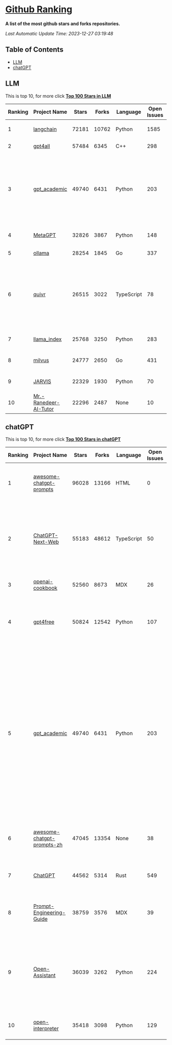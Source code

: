 [Github Ranking](./README.md)
==========

**A list of the most github stars and forks repositories.**

*Last Automatic Update Time: 2023-12-27 03:19:48*

## Table of Contents
 * [LLM](#LLM)
 * [chatGPT](#chatGPT)

## LLM

This is top 10, for more click **[Top 100 Stars in LLM](Top100/LLM.md)**

| Ranking | Project Name | Stars | Forks | Language | Open Issues | Description | Last Commit |
| ------- | ------------ | ----- | ----- | -------- | ----------- | ----------- | ----------- |
| 1 | [langchain](https://github.com/langchain-ai/langchain) | 72181 | 10762 | Python | 1585 | ⚡ Building applications with LLMs through composability ⚡ | 2023-12-27T03:01:17Z |
| 2 | [gpt4all](https://github.com/nomic-ai/gpt4all) | 57484 | 6345 | C++ | 298 | gpt4all: open-source LLM chatbots that you can run anywhere | 2023-12-22T00:26:33Z |
| 3 | [gpt_academic](https://github.com/binary-husky/gpt_academic) | 49740 | 6431 | Python | 203 | 为ChatGPT/GLM提供实用化交互界面，特别优化论文阅读/润色/写作体验，模块化设计，支持自定义快捷按钮&函数插件，支持Python和C++等项目剖析&自译解功能，PDF/LaTex论文翻译&总结功能，支持并行问询多种LLM模型，支持chatglm2等本地模型。兼容文心一言, moss, llama2, rwkv, claude2, 通义千问, 书生, 讯飞星火等。 | 2023-12-26T16:06:12Z |
| 4 | [MetaGPT](https://github.com/geekan/MetaGPT) | 32826 | 3867 | Python | 148 | 🌟 The Multi-Agent Framework: Given one line Requirement, return PRD, Design, Tasks, Repo | 2023-12-26T14:51:09Z |
| 5 | [ollama](https://github.com/jmorganca/ollama) | 28254 | 1845 | Go | 337 | Get up and running with Llama 2 and other large language models locally | 2023-12-27T00:27:12Z |
| 6 | [quivr](https://github.com/StanGirard/quivr) | 26515 | 3022 | TypeScript | 78 | Your GenAI Second Brain 🧠  A personal productivity assistant (RAG) ⚡️🤖 Chat with your docs (PDF, CSV, ...)  & apps using Langchain, GPT 3.5 / 4 turbo, Private, Anthropic, VertexAI, Ollama, LLMs, that you can share with users !  Local & Private alternative to OpenAI GPTs & ChatGPT powered by retrieval-augmented generation  | 2023-12-26T19:06:07Z |
| 7 | [llama_index](https://github.com/run-llama/llama_index) | 25768 | 3250 | Python | 283 | LlamaIndex (formerly GPT Index) is a data framework for your LLM applications | 2023-12-26T23:12:32Z |
| 8 | [milvus](https://github.com/milvus-io/milvus) | 24777 | 2650 | Go | 431 | A cloud-native vector database, storage for next generation AI applications | 2023-12-27T03:01:58Z |
| 9 | [JARVIS](https://github.com/microsoft/JARVIS) | 22329 | 1930 | Python | 70 | JARVIS, a system to connect LLMs with ML community. Paper: https://arxiv.org/pdf/2303.17580.pdf | 2023-12-04T10:58:34Z |
| 10 | [Mr.-Ranedeer-AI-Tutor](https://github.com/JushBJJ/Mr.-Ranedeer-AI-Tutor) | 22296 | 2487 | None | 10 | A GPT-4 AI Tutor Prompt for customizable personalized learning experiences. | 2023-11-18T21:18:14Z |


## chatGPT

This is top 10, for more click **[Top 100 Stars in chatGPT](Top100/chatGPT.md)**

| Ranking | Project Name | Stars | Forks | Language | Open Issues | Description | Last Commit |
| ------- | ------------ | ----- | ----- | -------- | ----------- | ----------- | ----------- |
| 1 | [awesome-chatgpt-prompts](https://github.com/f/awesome-chatgpt-prompts) | 96028 | 13166 | HTML | 0 | This repo includes ChatGPT prompt curation to use ChatGPT better. | 2023-12-26T19:32:51Z |
| 2 | [ChatGPT-Next-Web](https://github.com/ChatGPTNextWeb/ChatGPT-Next-Web) | 55183 | 48612 | TypeScript | 50 | A cross-platform ChatGPT/Gemini UI (Web / PWA / Linux / Win / MacOS). 一键拥有你自己的跨平台 ChatGPT/Gemini 应用。 | 2023-12-26T18:53:19Z |
| 3 | [openai-cookbook](https://github.com/openai/openai-cookbook) | 52560 | 8673 | MDX | 26 | Examples and guides for using the OpenAI API | 2023-12-26T17:31:13Z |
| 4 | [gpt4free](https://github.com/xtekky/gpt4free) | 50824 | 12542 | Python | 107 | The official gpt4free repository \| various collection of powerful language models | 2023-12-26T21:41:53Z |
| 5 | [gpt_academic](https://github.com/binary-husky/gpt_academic) | 49740 | 6431 | Python | 203 | 为ChatGPT/GLM提供实用化交互界面，特别优化论文阅读/润色/写作体验，模块化设计，支持自定义快捷按钮&函数插件，支持Python和C++等项目剖析&自译解功能，PDF/LaTex论文翻译&总结功能，支持并行问询多种LLM模型，支持chatglm2等本地模型。兼容文心一言, moss, llama2, rwkv, claude2, 通义千问, 书生, 讯飞星火等。 | 2023-12-26T16:06:12Z |
| 6 | [awesome-chatgpt-prompts-zh](https://github.com/PlexPt/awesome-chatgpt-prompts-zh) | 47045 | 13354 | None | 38 | ChatGPT 中文调教指南。各种场景使用指南。学习怎么让它听你的话。 | 2023-12-06T17:31:31Z |
| 7 | [ChatGPT](https://github.com/lencx/ChatGPT) | 44562 | 5314 | Rust | 549 | 🔮 ChatGPT Desktop Application (Mac, Windows and Linux) | 2023-12-20T03:20:35Z |
| 8 | [Prompt-Engineering-Guide](https://github.com/dair-ai/Prompt-Engineering-Guide) | 38759 | 3576 | MDX | 39 | 🐙 Guides, papers, lecture, notebooks and resources for prompt engineering | 2023-12-26T09:01:40Z |
| 9 | [Open-Assistant](https://github.com/LAION-AI/Open-Assistant) | 36039 | 3262 | Python | 224 | OpenAssistant is a chat-based assistant that understands tasks, can interact with third-party systems, and retrieve information dynamically to do so. | 2023-12-05T08:06:59Z |
| 10 | [open-interpreter](https://github.com/KillianLucas/open-interpreter) | 35418 | 3098 | Python | 129 | OpenAI's Code Interpreter in your terminal, running locally | 2023-12-26T22:25:57Z |

